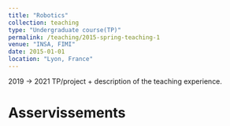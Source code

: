 ```yaml
---
title: "Robotics"
collection: teaching
type: "Undergraduate course(TP)"
permalink: /teaching/2015-spring-teaching-1
venue: "INSA, FIMI"
date: 2015-01-01
location: "Lyon, France"
---
```


2019 -> 2021 TP/project + description of the teaching experience. 

Asservissements
======


